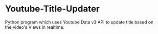 # Youtube-Title-Updater
Python program which uses Youtube Data v3 API to update title based on the video's Views in realtime.
